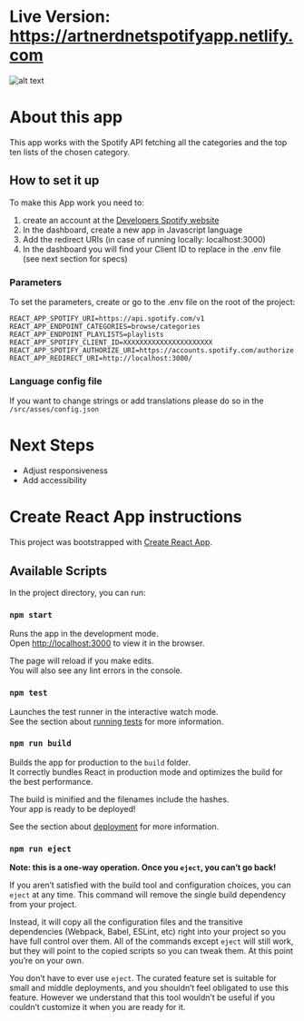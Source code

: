 # Live Version: https://artnerdnetspotifyapp.netlify.com

![alt text](http://artnerd.net/imgs/code-gallery/spotifyapp.png)

# About this app
This app works with the Spotify API fetching all the categories and the top ten lists of the chosen category.

## How to set it up
To make this App work you need to:
1. create an account at the [Developers Spotify website](https://developer.spotify.com/dashboard/login)
2. In the dashboard, create a new app in Javascript language
3. Add the redirect URIs (in case of running locally: localhost:3000)
4. In the dashboard you will find your Client ID to replace in the .env file (see next section for specs)

### Parameters
To set the parameters, create or go to the .env file on the root of the project:

```
REACT_APP_SPOTIFY_URI=https://api.spotify.com/v1
REACT_APP_ENDPOINT_CATEGORIES=browse/categories
REACT_APP_ENDPOINT_PLAYLISTS=playlists
REACT_APP_SPOTIFY_CLIENT_ID=XXXXXXXXXXXXXXXXXXXXXX
REACT_APP_SPOTIFY_AUTHORIZE_URI=https://accounts.spotify.com/authorize
REACT_APP_REDIRECT_URI=http://localhost:3000/
```

### Language config file
If you want to change strings or add translations please do so in the `/src/asses/config.json`

# Next Steps
- Adjust responsiveness
- Add accessibility

# Create React App instructions
This project was bootstrapped with [Create React App](https://github.com/facebook/create-react-app).

## Available Scripts

In the project directory, you can run:

### `npm start`

Runs the app in the development mode.<br>
Open [http://localhost:3000](http://localhost:3000) to view it in the browser.

The page will reload if you make edits.<br>
You will also see any lint errors in the console.

### `npm test`

Launches the test runner in the interactive watch mode.<br>
See the section about [running tests](https://facebook.github.io/create-react-app/docs/running-tests) for more information.

### `npm run build`

Builds the app for production to the `build` folder.<br>
It correctly bundles React in production mode and optimizes the build for the best performance.

The build is minified and the filenames include the hashes.<br>
Your app is ready to be deployed!

See the section about [deployment](https://facebook.github.io/create-react-app/docs/deployment) for more information.

### `npm run eject`

**Note: this is a one-way operation. Once you `eject`, you can’t go back!**

If you aren’t satisfied with the build tool and configuration choices, you can `eject` at any time. This command will remove the single build dependency from your project.

Instead, it will copy all the configuration files and the transitive dependencies (Webpack, Babel, ESLint, etc) right into your project so you have full control over them. All of the commands except `eject` will still work, but they will point to the copied scripts so you can tweak them. At this point you’re on your own.

You don’t have to ever use `eject`. The curated feature set is suitable for small and middle deployments, and you shouldn’t feel obligated to use this feature. However we understand that this tool wouldn’t be useful if you couldn’t customize it when you are ready for it.


